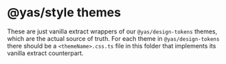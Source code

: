 # @yas/style themes

These are just vanilla extract wrappers of our `@yas/design-tokens` themes, which are the actual source of truth. For each theme in `@yas/design-tokens` there should be a `<themeName>.css.ts` file in this folder that implements its vanilla extract counterpart.
